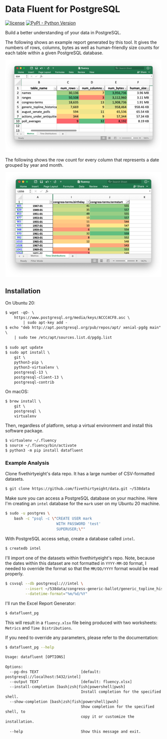 # Data Fluent for PostgreSQL

[![license](http://img.shields.io/badge/license-MIT-red.svg?style=flat)](http://opensource.org/licenses/MIT)
[![PyPI - Python Version](https://img.shields.io/pypi/pyversions/datafluent.svg)](https://pypi.org/project/datafluent/)

Build a better understanding of your data in PostgreSQL.

The following shows an example report generated by this tool. It gives the numbers of rows, columns, bytes as well as human-friendly size counts for each table within a given PostgreSQL database.

![The Metrics Report](https://github.com/marklit/datafluent_pg/raw/main/example.png)

The following shows the row count for every column that represents a date grouped by year and month.

![The Time Distribution Report](https://github.com/marklit/datafluent_pg/raw/main/example2.png)

## Installation

On Ubuntu 20:

```
$ wget -qO- \
    https://www.postgresql.org/media/keys/ACCC4CF8.asc \
        | sudo apt-key add -
$ echo "deb http://apt.postgresql.org/pub/repos/apt/ xenial-pgdg main" \
    | sudo tee /etc/apt/sources.list.d/pgdg.list

$ sudo apt update
$ sudo apt install \
    git \
    python3-pip \
    python3-virtualenv \
    postgresql-13 \
    postgresql-client-13 \
    postgresql-contrib
```

On macOS:

```
$ brew install \
    git \
    postgresql \
    virtualenv
```

Then, regardless of platform, setup a virtual environment and install this software package.

```
$ virtualenv ~/.fluency
$ source ~/.fluency/bin/activate
$ python3 -m pip install datafluent
```

### Example Analysis

Clone fivethirtyeight's data repo. It has a large number of CSV-formatted datasets.

```bash
$ git clone https://github.com/fivethirtyeight/data.git ~/538data
```

Make sure you can access a PostgreSQL database on your machine. Here I'm creating an ``intel`` database for the ``mark`` user on my Ubuntu 20 machine.

```bash
$ sudo -u postgres \
    bash -c "psql -c \"CREATE USER mark
                       WITH PASSWORD 'test'
                       SUPERUSER;\""
```

With PostgreSQL access setup, create a database called ``intel``.

```bash
$ createdb intel
```

I'll import one of the datasets within fivethirtyeight's repo. Note, because the dates within this dataset are not formatted in ```YYYY-MM-DD``` format, I needed to override the format so that the ```MM/DD/YYYY``` format would be read properly.

```bash
$ csvsql --db postgresql:///intel \
         --insert ~/538data/congress-generic-ballot/generic_topline_historical.csv \
         --datetime-format="%m/%d/%Y"
```

I'll run the Excel Report Generator:


```bash
$ datafluent_pg
```

This will result in a ```fluency.xlsx``` file being produced with two worksheets: ```Metrics``` and ```Time Distributions```.

If you need to override any parameters, please refer to the documentation:

```bash
$ datafluent_pg --help
```

```
Usage: datafluent [OPTIONS]

Options:
  --pg-dns TEXT                   [default: postgresql://localhost:5432/intel]
  --output TEXT                   [default: fluency.xlsx]
  --install-completion [bash|zsh|fish|powershell|pwsh]
                                  Install completion for the specified shell.
  --show-completion [bash|zsh|fish|powershell|pwsh]
                                  Show completion for the specified shell, to
                                  copy it or customize the installation.

  --help                          Show this message and exit.
```